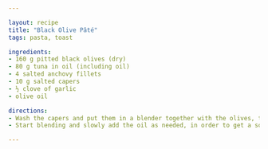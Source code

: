 ```yaml
---

layout: recipe
title: "Black Olive Pâté"
tags: pasta, toast

ingredients:
- 160 g pitted black olives (dry)
- 80 g tuna in oil (including oil)
- 4 salted anchovy fillets
- 10 g salted capers
- ½ clove of garlic
- olive oil

directions:
- Wash the capers and put them in a blender together with the olives, tuna, anchovies, and garlic
- Start blending and slowly add the oil as needed, in order to get a soft, but not runny, cream

---
```


